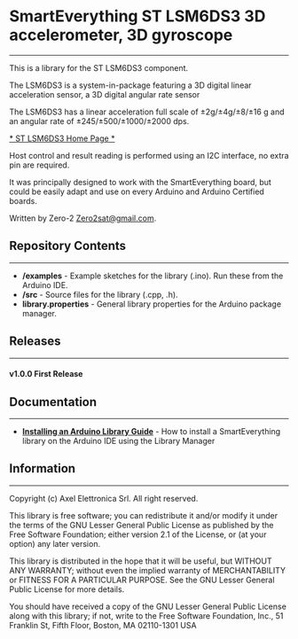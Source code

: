 # SmartEverything ST LSM6DS3 3D accelerometer, 3D gyroscope
----
This is a library for the ST LSM6DS3 component.

The LSM6DS3 is a system-in-package featuring a 3D digital linear acceleration sensor, a 3D
digital angular rate sensor

The LSM6DS3 has a linear acceleration full scale of ±2g/±4g/±8/±16 g and an angular rate of
±245/±500/±1000/±2000 dps.


[* ST LSM6DS3 Home Page *](http://www.st.com/content/st_com/en/products/mems-and-sensors/inemo-inertial-modules/lsm6ds3.html)

Host control and result reading is performed using an I2C interface, no extra pin are required.

It was principally designed to work with the SmartEverything board, but could
be easily adapt and use on every Arduino and Arduino Certified boards.

Written by Zero-2 <Zero2sat@gmail.com>.

## Repository Contents
-------------------
* **/examples** - Example sketches for the library (.ino). Run these from the Arduino IDE. 
* **/src** - Source files for the library (.cpp, .h).
* **library.properties** - General library properties for the Arduino package manager.

## Releases
---
#### v1.0.0 First Release

## Documentation
--------------
* **[Installing an Arduino Library Guide](http://www.arduino.cc/en/Guide/Libraries#toc3)** - How to install a SmartEverything library on the Arduino IDE using the Library Manager


##  Information
-------------------

Copyright (c) Axel Elettronica Srl. All right reserved.

This library is free software; you can redistribute it and/or
modify it under the terms of the GNU Lesser General Public
License as published by the Free Software Foundation; either
version 2.1 of the License, or (at your option) any later version.

This library is distributed in the hope that it will be useful,
but WITHOUT ANY WARRANTY; without even the implied warranty of
MERCHANTABILITY or FITNESS FOR A PARTICULAR PURPOSE. See the GNU
Lesser General Public License for more details.

You should have received a copy of the GNU Lesser General Public
License along with this library; if not, write to the Free Software
Foundation, Inc., 51 Franklin St, Fifth Floor, Boston, MA 02110-1301 USA

